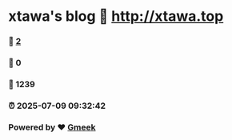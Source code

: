 # xtawa's blog :link: http://xtawa.top 
### :page_facing_up: [2](http://xtawa.top/tag.html) 
### :speech_balloon: 0 
### :hibiscus: 1239 
### :alarm_clock: 2025-07-09 09:32:42 
### Powered by :heart: [Gmeek](https://github.com/Meekdai/Gmeek)
